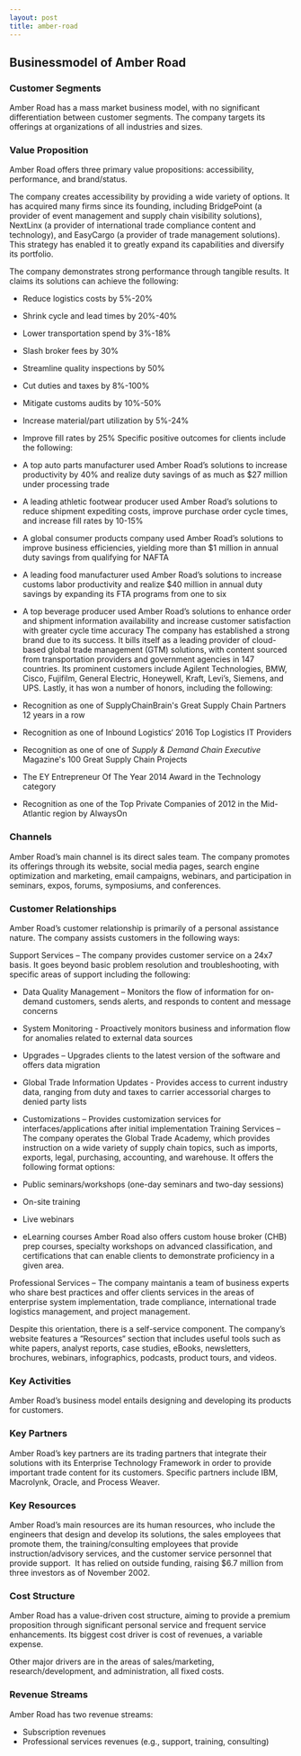```yaml
---
layout: post
title: amber-road
---
```


Businessmodel of Amber Road
----------------------------

### Customer Segments

Amber Road has a mass market business model, with no significant differentiation between customer segments. The company targets its offerings at organizations of all industries and sizes.

### Value Proposition

Amber Road offers three primary value propositions: accessibility, performance, and brand/status.

The company creates accessibility by providing a wide variety of options. It has acquired many firms since its founding, including BridgePoint (a provider of event management and supply chain visibility solutions), NextLinx (a provider of international trade compliance content and technology), and EasyCargo (a provider of trade management solutions). This strategy has enabled it to greatly expand its capabilities and diversify its portfolio.

The company demonstrates strong performance through tangible results. It claims its solutions can achieve the following:

 * Reduce logistics costs by 5%-20%
* Shrink cycle and lead times by 20%-40%
* Lower transportation spend by 3%-18%
* Slash broker fees by 30%
* Streamline quality inspections by 50%
* Cut duties and taxes by 8%-100%
* Mitigate customs audits by 10%-50%
* Increase material/part utilization by 5%-24%
* Improve fill rates by 25%
 Specific positive outcomes for clients include the following:

 * A top auto parts manufacturer used Amber Road’s solutions to increase productivity by 40% and realize duty savings of as much as $27 million under processing trade
* A leading athletic footwear producer used Amber Road’s solutions to reduce shipment expediting costs, improve purchase order cycle times, and increase fill rates by 10-15%
* A global consumer products company used Amber Road’s solutions to improve business efficiencies, yielding more than $1 million in annual duty savings from qualifying for NAFTA
* A leading food manufacturer used Amber Road’s solutions to increase customs labor productivity and realize $40 million in annual duty savings by expanding its FTA programs from one to six
* A top beverage producer used Amber Road’s solutions to enhance order and shipment information availability and increase customer satisfaction with greater cycle time accuracy
 The company has established a strong brand due to its success. It bills itself as a leading provider of cloud-based global trade management (GTM) solutions, with content sourced from transportation providers and government agencies in 147 countries. Its prominent customers include Agilent Technologies, BMW, Cisco, Fujifilm, General Electric, Honeywell, Kraft, Levi’s, Siemens, and UPS. Lastly, it has won a number of honors, including the following:

 * Recognition as one of SupplyChainBrain's Great Supply Chain Partners 12 years in a row
* Recognition as one of Inbound Logistics‘ 2016 Top Logistics IT Providers
* Recognition as one of one of *Supply & Demand Chain Executive* Magazine's 100 Great Supply Chain Projects
* The EY Entrepreneur Of The Year 2014 Award in the Technology category
* Recognition as one of the Top Private Companies of 2012 in the Mid-Atlantic region by AlwaysOn
 ### Channels

Amber Road’s main channel is its direct sales team. The company promotes its offerings through its website, social media pages, search engine optimization and marketing, email campaigns, webinars, and participation in seminars, expos, forums, symposiums, and conferences.

### Customer Relationships

Amber Road’s customer relationship is primarily of a personal assistance nature. The company assists customers in the following ways:

Support Services – The company provides customer service on a 24x7 basis. It goes beyond basic problem resolution and troubleshooting, with specific areas of support including the following:

 * Data Quality Management – Monitors the flow of information for on-demand customers, sends alerts, and responds to content and message concerns
* System Monitoring - Proactively monitors business and information flow for anomalies related to external data sources
* Upgrades – Upgrades clients to the latest version of the software and offers data migration
* Global Trade Information Updates - Provides access to current industry data, ranging from duty and taxes to carrier accessorial charges to denied party lists
* Customizations – Provides customization services for interfaces/applications after initial implementation
 Training Services – The company operates the Global Trade Academy, which provides instruction on a wide variety of supply chain topics, such as imports, exports, legal, purchasing, accounting, and warehouse. It offers the following format options:

 * Public seminars/workshops (one-day seminars and two-day sessions)
* On-site training
* Live webinars
* eLearning courses
 Amber Road also offers custom house broker (CHB) prep courses, specialty workshops on advanced classification, and certifications that can enable clients to demonstrate proficiency in a given area.

Professional Services – The company maintanis a team of business experts who share best practices and offer clients services in the areas of enterprise system implementation, trade compliance, international trade logistics management, and project management.

Despite this orientation, there is a self-service component. The company’s website features a “Resources“ section that includes useful tools such as white papers, analyst reports, case studies, eBooks, newsletters, brochures, webinars, infographics, podcasts, product tours, and videos.

### Key Activities

Amber Road’s business model entails designing and developing its products for customers.

### Key Partners

Amber Road’s key partners are its trading partners that integrate their solutions with its Enterprise Technology Framework in order to provide important trade content for its customers. Specific partners include IBM, Macrolynk, Oracle, and Process Weaver.

### Key Resources

Amber Road’s main resources are its human resources, who include the engineers that design and develop its solutions, the sales employees that promote them, the training/consulting employees that provide instruction/advisory services, and the customer service personnel that provide support.  It has relied on outside funding, raising $6.7 million from three investors as of November 2002.

### Cost Structure

Amber Road has a value-driven cost structure, aiming to provide a premium proposition through significant personal service and frequent service enhancements. Its biggest cost driver is cost of revenues, a variable expense.

Other major drivers are in the areas of sales/marketing, research/development, and administration, all fixed costs.

### Revenue Streams

Amber Road has two revenue streams:

 * Subscription revenues
* Professional services revenues (e.g., support, training, consulting)

